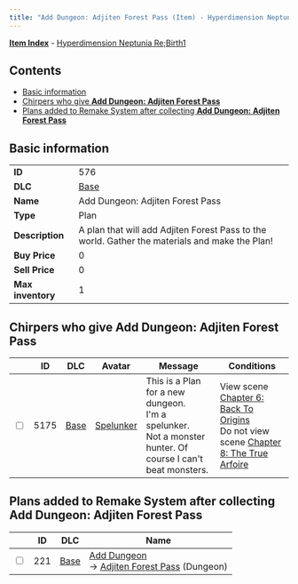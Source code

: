 ```yaml
---
title: "Add Dungeon: Adjiten Forest Pass (Item) - Hyperdimension Neptunia Re;Birth1"
---
```


[**Item Index**](/neptunia/rb1/item/index.html) - [Hyperdimension Neptunia Re;Birth1](/neptunia/rb1)

## Contents

- [Basic information](#basic-information)
- [Chirpers who give **Add Dungeon: Adjiten Forest Pass**](#chirpers-who-give-add-dungeon-adjiten-forest-pass)
- [Plans added to Remake System after collecting **Add Dungeon: Adjiten Forest Pass**](#plans-added-to-remake-system-after-collecting-add-dungeon-adjiten-forest-pass)

## Basic information

|   |   |
| -- | -- |
| **ID** | 576 |
| **DLC** | [Base](/neptunia/rb1/dlc/1-base.html) |
| **Name** | Add Dungeon: Adjiten Forest Pass |
| **Type** | Plan |
| **Description** | A plan that will add Adjiten Forest Pass to the world. Gather the materials and make the Plan! |
| **Buy Price** | 0 |
| **Sell Price** | 0 |
| **Max inventory** | 1 |


## Chirpers who give **Add Dungeon: Adjiten Forest Pass**

|    | ID | DLC | Avatar | Message | Conditions |
| -- | -- | --- | ------ | ------- | ---------- |
| <input type="checkbox" id="rb1-chirper-event-1-5175" class="trackbox" /> | 5175 | [Base](/neptunia/rb1/dlc/1-base.html) | [Spelunker](/neptunia/rb1/undefined/1-244-spelunker.html) | This is a Plan for a new dungeon.<br />I'm a spelunker.<br />Not a monster hunter. Of course I can't beat monsters. | View scene [Chapter 6: Back To Origins](/neptunia/rb1/scene/1-607-chapter-6-back-to-origins.html)<br />Do not view scene [Chapter 8: The True Arfoire](/neptunia/rb1/scene/1-807-chapter-8-the-true-arfoire.html) |


## Plans added to Remake System after collecting **Add Dungeon: Adjiten Forest Pass**

|    | ID | DLC | Name |
| -- | -- | --- | ---- |
| <input type="checkbox" id="rb1-remake-1-221" class="trackbox" /> | 221 | [Base](/neptunia/rb1/dlc/1-base.html) | [Add Dungeon](/neptunia/rb1/remake/1-221-add-dungeon.html)<br /> → [Adjiten Forest Pass](/neptunia/rb1/dungeon/1-117-adjiten-forest-pass.html) (Dungeon) |
